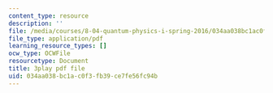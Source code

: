 ```yaml
---
content_type: resource
description: ''
file: /media/courses/8-04-quantum-physics-i-spring-2016/034aa038bc1ac0f3fb39ce7fe56fc94b_Mh8vUEStCQ8.pdf
file_type: application/pdf
learning_resource_types: []
ocw_type: OCWFile
resourcetype: Document
title: 3play pdf file
uid: 034aa038-bc1a-c0f3-fb39-ce7fe56fc94b
---
```

